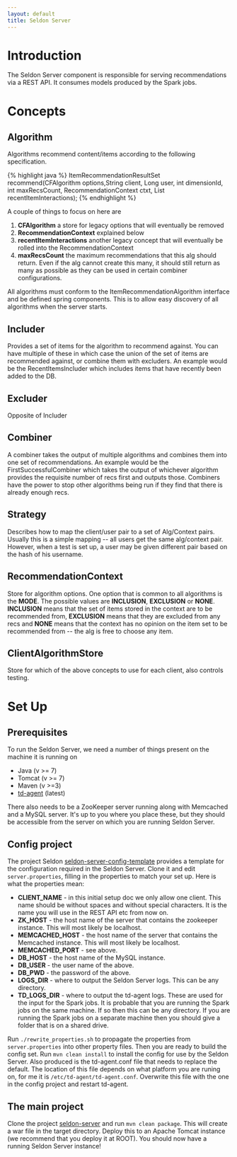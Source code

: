 ```yaml
---
layout: default
title: Seldon Server
---
```


# Introduction
 
The Seldon Server component is responsible for serving recommendations via a REST API. It consumes models produced by the Spark jobs.

# Concepts

## Algorithm
 
Algorithms recommend content/items according to the following specification.

{% highlight java %}
ItemRecommendationResultSet recommend(CFAlgorithm options,String client, Long user, int dimensionId, int maxRecsCount, RecommendationContext ctxt, List<Long> recentItemInteractions);
{% endhighlight %}

A couple of things to focus on here are

 1. **CFAlgorithm** a store for legacy options that will eventually be removed
 1. **RecommendationContext** explained below
 1. **recentItemInteractions** another legacy concept that will eventually be rolled into the RecommendationContext
 1. **maxRecsCount** the maximum recommendations that this alg should return. Even if the alg cannot create this many, it should still return as many as possible as they can be used in certain combiner configurations.

All algorithms must conform to the ItemRecommendationAlgorithm interface and be defined spring components. This is to allow easy discovery of all algorithms when the server starts. 
 
## Includer
 
Provides a set of items for the algorithm to recommend against. You can have multiple of these in which case the union of the set of items are recommended against, or combine them with excluders. An example would be the RecentItemsIncluder which includes items that have recently been added to the DB.

## Excluder

Opposite of Includer

## Combiner

A combiner takes the output of multiple algorithms and combines them into one set of recommendations. An example would be the FirstSuccessfulCombiner which takes the output of whichever algorithm
provides the requisite number of recs first and outputs those. Combiners have the power to stop other algorithms being run if they find that there is already enough recs.
 
## Strategy

Describes how to map the client/user pair to a set of Alg/Context pairs. Usually this is a simple mapping -- all users get the same alg/context pair. However, when a test is set up, a user may be
given different pair based on the hash of his username.
 
## RecommendationContext

Store for algorithm options. One option that is common to all algorithms is the **MODE**. The possible values are **INCLUSION**, **EXCLUSION** or **NONE**. **INCLUSION** means that the set of items stored in the context are to be recommended from, **EXCLUSION** means that they are excluded from any recs and **NONE** means that the context has no opinion on the item set to be recommended from -- the alg is free to choose any item.
 
## ClientAlgorithmStore

Store for which of the above concepts to use for each client, also controls testing.

# Set Up

## Prerequisites
 
To run the Seldon Server, we need a number of things present on the machine it is running on

* Java (v >= 7)
* Tomcat (v >= 7)
* Maven (v >=3)
* [td-agent](http://www.fluentd.org/download) (latest)

There also needs to be a ZooKeeper server running along with Memcached and a MySQL server. It's up to you where you place these, but they should be accessible from the server on which you are running Seldon Server.

## Config project

The project Seldon [seldon-server-config-template](https://github.com/SeldonIO/seldon-server-config-template) provides a template for the configuration required in the Seldon Server. Clone it and edit `server.properties`, filling in the properties to match your set up. Here is what the properties mean:

* **CLIENT_NAME** - in this initial setup doc we only allow one client. This name should be without spaces and without special characters. It is the name you will use in the REST API etc from now on.
* **ZK_HOST** - the host name of the server that contains the zookeeper instance. This will most likely be localhost.
* **MEMCACHED_HOST** - the host name of the server that contains the Memcached instance. This will most likely be localhost.
* **MEMCACHED_PORT** - see above.
* **DB_HOST** - the host name of the MySQL instance.
* **DB_USER** - the user name of the above.
* **DB_PWD** - the password of the above.
* **LOGS_DIR** - where to output the Seldon Server logs. This can be any directory.
* **TD_LOGS_DIR** - where to output the td-agent logs. These are used for the input for the Spark jobs. It is probable that you are running the Spark jobs on the same machine. If so then this can be any directory. If you are running the Spark jobs on a separate machine then you should give a folder that is on a shared drive.

Run `./rewrite_properties.sh` to propagate the properties from `server.properties` into other property files. Then you are ready to build the config set. Run `mvn clean install` to install the config for use by the Seldon Server. Also produced is the td-agent.conf file that needs to replace the default. The location of this file depends on what platform you are runing on, for me it is `/etc/td-agent/td-agent.conf`. Overwrite this file with the one in the config project and restart td-agent.

## The main project

Clone the project [seldon-server](https://github.com/SeldonIO/seldon-server) and run `mvn clean package`. This will create a war file in the target directory. Deploy this to an Apache Tomcat instance (we recommend that you deploy it at ROOT). You should now have a running Seldon Server instance!



